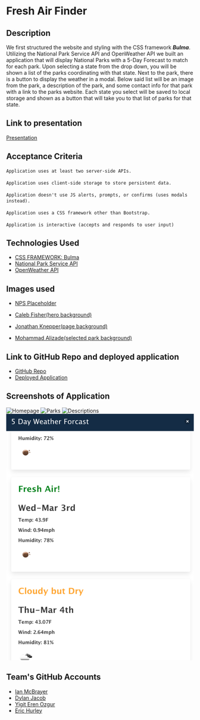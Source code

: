 # Fresh Air Finder

## Description
We first structured the website and styling with the CSS framework ***Bulma***.  Utilizing the National Park Service API and OpenWeather API we built an application that will display National Parks with a 5-Day Forecast to match for each park.  Upon selecting a state from the drop down, you will be shown a list of the parks coordinating with that state.  Next to the park, there is a button to display the weather in a modal.  Below said list will be an image from the park, a description of the park, and some contact info for that park with a link to the parks website. Each state you select will be saved to local storage and shown as a button that will take you to that list of parks for that state.

## Link to presentation
[Presentation](https://docs.google.com/presentation/d/1Cy2ssrhj3EU_6f9QX829LpBUOPr-uF0yqMa5GikA6rs/edit?usp=sharing)

## Acceptance Criteria
```
Application uses at least two server-side APIs.

Application uses client-side storage to store persistent data.

Application doesn't use JS alerts, prompts, or confirms (uses modals instead).

Application uses a CSS framework other than Bootstrap.

Application is interactive (accepts and responds to user input)
```

## Technologies Used
- [CSS FRAMEWORK: Bulma](https://bulma.io/)
- [National Park Service API](https://www.nps.gov/subjects/developer/get-started.htm)
- [OpenWeather API](https://openweathermap.org/forecast5)

## Images used
- [NPS Placeholder](https://www.nps.gov/common/commonspot/templates/images/graphics/404/01.jpg)

- [Caleb Fisher(hero background)](https://images.unsplash.com/photo-1609788063095-d71bf3c1f01f?ixid=MXwxMjA3fDB8MHxwaG90by1wYWdlfHx8fGVufDB8fHw%3D&ixlib=rb-1.2.1&auto=format&fit=crop&w=2700&q=80)

- [Jonathan Knepper(page background)](https://images.unsplash.com/photo-1507181080368-cc2195abcde1?ixid=MXwxMjA3fDB8MHxwaG90by1wYWdlfHx8fGVufDB8fHw%3D&ixlib=rb-1.2.1&auto=format&fit=crop&w=1489&q=80)

- [Mohammad Alizade(selected park background)](https://unsplash.com/photos/XgeZu2jBaVI)

## Link to GitHub Repo and deployed application
- [GitHub Repo](https://github.com/dylanjacob76/fresh-air-finder-2)
- [Deployed Application](https://dylanjacob76.github.io/fresh-air-finder-2/)

## Screenshots of Application
![Homepage](https://github.com/dylanjacobb/fresh-air-finder/blob/main/images/homepage-new.png)
![Parks](https://github.com/dylanjacobb/fresh-air-finder/blob/main/images/list-of-parks-new.png)
![Descriptions](https://github.com/dylanjacobb/fresh-air-finder/blob/main/images/park-description-new.png)
![Weather Modal](./images/weather-modal.png)

## Team's GitHub Accounts
- [Ian McBrayer](https://github.com/ihm57511)
- [Dylan Jacob](https://github.com/dylanjacob76)
- [Yigit Eren Ozgur](https://github.com/erenozgur98)
- [Eric Hurley](https://github.com/HurleySquared)
